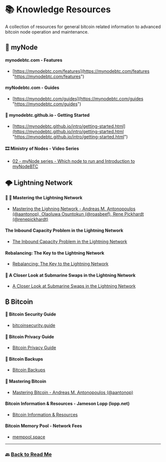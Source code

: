 # 📚 Knowledge Resources 

A collection of resources for general bitcoin related information to advanced bitcoin node operation and maintenance.

## 🔗 myNode 

#### mynodebtc.com - Features
- [https://mynodebtc.com/features](https://mynodebtc.com/features "https://mynodebtc.com/features")

#### myNodebtc.com - Guides
- [https://mynodebtc.com/guides](https://mynodebtc.com/guides "https://mynodebtc.com/guides")

#### 📌 mynodebtc.github.io - Getting Started
- [https://mynodebtc.github.io/intro/getting-started.html](https://mynodebtc.github.io/intro/getting-started.html "https://mynodebtc.github.io/intro/getting-started.html")

#### 🎞️ Ministry of Nodes - Video Series
- [02 - myNode series - Which node to run and Introduction to myNodeBTC](https://www.youtube.com/watch?v=gvkNtQoNh2U&list=PLCRbH-IWlcW0KP8DxyWWrqahGafZyV2HR&index=2 "02 - myNode series - Which node to run and Introduction to myNodeBTC")

## 🌩️ Lightning Network 

#### 📌 📖 Mastering the Lightning Network
- [Mastering the Lighning Network - Andreas M. Antonopoulos (@aantonop), Olaoluwa Osuntokun (@roasbeef), Rene Pickhardt (@renepickhardt)](https://github.com/lnbook/lnbook#mastering-the-lightning-network "Mastering the Lighning Network - Andreas M. Antonopoulos (@aantonop), Olaoluwa Osuntokun (@roasbeef), Rene Pickhardt (@renepickhardt)")

#### The Inbound Capacity Problem in the Lightning Network
- [The Inbound Capacity Problem in the Lightning Network](https://blog.muun.com/the-inbound-capacity-problem-in-the-lightning-network/ "The Inbound Capacity Problem in the Lightning Network")

#### Rebalancing: The Key to the Lightning Network
- [Rebalancing: The Key to the Lightning Network](https://blog.muun.com/rebalancing-in-the-lightning-network/ "Rebalancing: The Key to the Lightning Network")

#### 📌 A Closer Look at Submarine Swaps in the Lightning Network
- [A Closer Look at Submarine Swaps in the Lightning Network](https://blog.muun.com/a-closer-look-at-submarine-swaps-in-the-lightning-network/ "A Closer Look at Submarine Swaps in the Lightning Network")

## ₿ Bitcoin 
#### 📌 Bitcoin Security Guide
- [bitcoinsecurity.guide](https://bitcoinsecurity.guide/ "bitcoinsecurity.guide")

#### 📌 Bitcoin Privacy Guide
- [Bitcoin Privacy Guide](https://bitcoiner.guide/privacy/ "bitcoin privacy guide")

#### 📌 Bitcoin Backups
- [Bitcoin Backups](https://bitcoin-intro.com/en/backup "Bitcoin Backups")

#### 📖 Mastering Bitcoin
- [Mastering Bitcoin - Andreas M. Antonopoulos (@aantonop)](https://github.com/bitcoinbook/bitcoinbook#mastering-bitcoin "Mastering Bitcoin - Andreas M. Antonopoulos (@aantonop)")

#### Bitcoin Information & Resources - Jameson Lopp (lopp.net)
- [Bitcoin Information & Resources](https://www.lopp.net/bitcoin-information.html "Bitcoin Information & Resources")

#### Bitcoin Memory Pool - Network Fees
- [mempool.space](https://mempool.space/ "mempool.space")

------------

### 🔙 [Back to Read Me](https://github.com/e-corp-sam-sepiol/bitcoin-node/blob/main/README.md "readme")
